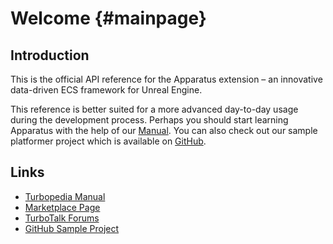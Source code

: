 # Welcome {#mainpage}

## Introduction

This is the official API reference for the Apparatus extension – an innovative
data-driven ECS framework for Unreal Engine.

This reference is better suited for a more advanced day-to-day usage during the development process.
Perhaps you should start learning Apparatus with the help of our [Manual](https://turbanov.ru/wiki/en/toolworks/docs/apparatus). You can also check out our sample platformer project which is available on [GitHub](https://github.com/toolworks/ApparatusPlatformer).

## Links

* [Turbopedia Manual](https://turbanov.ru/wiki/en/toolworks/docs/apparatus)
* [Marketplace Page](https://www.unrealengine.com/marketplace/en-US/product/apparatus)
* [TurboTalk Forums](https://talk.turbanov.ru/c/apparatus)
* [GitHub Sample Project](https://github.com/toolworks/ApparatusPlatformer)
